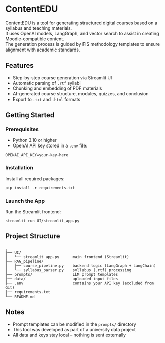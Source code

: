 # ContentEDU

ContentEDU is a tool for generating structured digital courses based on a syllabus and teaching materials.  
It uses OpenAI models, LangGraph, and vector search to assist in creating Moodle-compatible content.  
The generation process is guided by FIS methodology templates to ensure alignment with academic standards.

## Features

- Step-by-step course generation via Streamlit UI
- Automatic parsing of `.rtf` syllabi
- Chunking and embedding of PDF materials
- AI-generated course structure, modules, quizzes, and conclusion
- Export to `.txt` and `.html` formats

## Getting Started

### Prerequisites

- Python 3.10 or higher
- OpenAI API key stored in a `.env` file:

```
OPENAI_API_KEY=your-key-here
```

### Installation

Install all required packages:

```
pip install -r requirements.txt
```

### Launch the App

Run the Streamlit frontend:

```
streamlit run UI/streamlit_app.py
```

## Project Structure

```
.
├── UI/
│   └── streamlit_app.py      main frontend (Streamlit)
├── RAG_pipeline/
│   ├── course_pipeline.py    backend logic (LangGraph + LangChain)
│   └── syllabus_parser.py    syllabus (.rtf) processing
├── prompts/                  LLM prompt templates
├── data/                     uploaded input files
├── .env                      contains your API key (excluded from Git)
├── requirements.txt
└── README.md
```

## Notes

- Prompt templates can be modified in the `prompts/` directory
- This tool was developed as part of a university data project
- All data and keys stay local – nothing is sent externally
